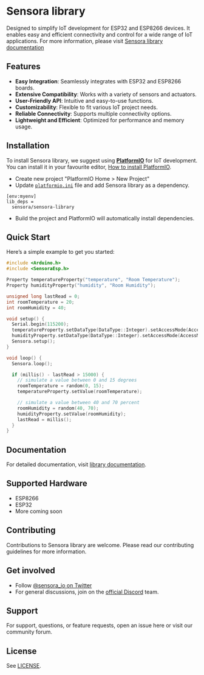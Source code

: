 # Sensora library

Designed to simplify IoT development for ESP32 and ESP8266 devices. It enables easy and efficient connectivity and control for a wide range of IoT applications.
For more information, please visit [Sensora library documentation](https://docs.sensora.io)


## Features
-   **Easy Integration**: Seamlessly integrates with ESP32 and ESP8266 boards.
-   **Extensive Compatibility**: Works with a variety of sensors and actuators.
-   **User-Friendly API**: Intuitive and easy-to-use functions.
-   **Customizability**: Flexible to fit various IoT project needs.
-   **Reliable Connectivity**: Supports multiple connectivity options.
-   **Lightweight and Efficient**: Optimized for performance and memory usage.

## Installation

To install Sensora library, we suggest using  **[PlatformIO](https://platformio.org/)**  for IoT development. You can install it in your favourite editor, [How to install PlatformIO](https://platformio.org/platformio-ide).

-   Create new project "PlatformIO Home > New Project"
-   Update  [`platformio.ini`](https://docs.platformio.org/en/latest/projectconf/index.html)  file and add Sensora library as a dependency.

```
[env:myenv]
lib_deps =
  sensora/sensora-library
```

-   Build the project and PlatformIO will automatically install dependencies.

## Quick Start

Here’s a simple example to get you started:

```cpp
#include <Arduino.h>
#include <SensoraEsp.h>

Property temperatureProperty("temperature", "Room Temperature");
Property humidityProperty("humidity", "Room Humidity");

unsigned long lastRead = 0;
int roomTemperature = 20;
int roomHumidity = 40;

void setup() {
  Serial.begin(115200);
  temperatureProperty.setDataType(DataType::Integer).setAccessMode(AccessMode::Read);
  humidityProperty.setDataType(DataType::Integer).setAccessMode(AccessMode::Read);
  Sensora.setup();
}

void loop() {
  Sensora.loop();

  if (millis() - lastRead > 15000) {
    // simulate a value between 0 and 15 degrees
    roomTemperature = random(0, 15);
    temperatureProperty.setValue(roomTemperature);

    // simulate a value between 40 and 70 percent
    roomHumidity = random(40, 70);
    humidityProperty.setValue(roomHumidity);
    lastRead = millis();
  }
}
```

## Documentation

For detailed documentation, visit [library documentation](https://docs.sensora.io/library/overview).

## Supported Hardware

- ESP8266
- ESP32
- More coming soon

## Contributing

Contributions to Sensora library are welcome. Please read our contributing guidelines for more information.

## Get involved
- Follow [@sensora_io on Twitter](https://twitter.com/sensora_io)
- For general discussions, join on the [official Discord](https://discord.gg/cqx6c8fMkM) team.

## Support

For support, questions, or feature requests, open an issue here or visit our community forum.

## License

See [LICENSE](./LICENSE).
